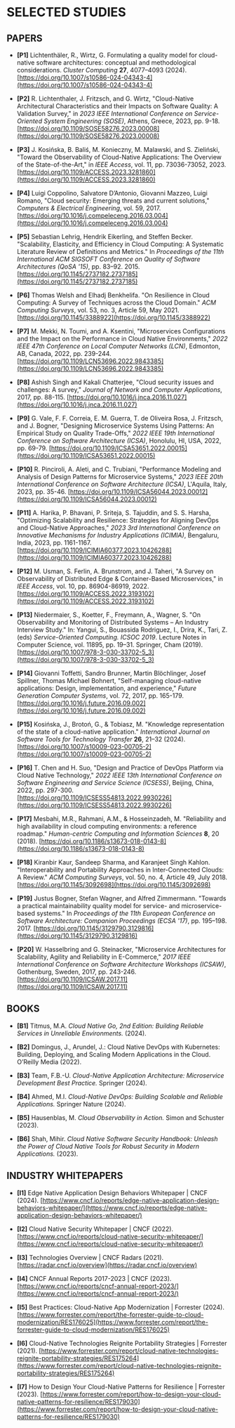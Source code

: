 # SELECTED STUDIES

## PAPERS

- **[P1]** Lichtenthäler, R., Wirtz, G. Formulating a quality model for cloud-native software architectures: conceptual and methodological considerations. *Cluster Computing* **27**, 4077–4093 (2024). [https://doi.org/10.1007/s10586-024-04343-4](https://doi.org/10.1007/s10586-024-04343-4)

- **[P2]** R. Lichtenthaler, J. Fritzsch, and G. Wirtz, "Cloud-Native Architectural Characteristics and their Impacts on Software Quality: A Validation Survey," in *2023 IEEE International Conference on Service-Oriented System Engineering (SOSE)*, Athens, Greece, 2023, pp. 9-18. [https://doi.org/10.1109/SOSE58276.2023.00008](https://doi.org/10.1109/SOSE58276.2023.00008)

- **[P3]** J. Kosińska, B. Baliś, M. Konieczny, M. Malawski, and S. Zieliński, "Toward the Observability of Cloud-Native Applications: The Overview of the State-of-the-Art," in *IEEE Access*, vol. 11, pp. 73036-73052, 2023. [https://doi.org/10.1109/ACCESS.2023.3281860](https://doi.org/10.1109/ACCESS.2023.3281860)

- **[P4]** Luigi Coppolino, Salvatore D’Antonio, Giovanni Mazzeo, Luigi Romano, "Cloud security: Emerging threats and current solutions," *Computers & Electrical Engineering*, vol. 59, 2017. [https://doi.org/10.1016/j.compeleceng.2016.03.004](https://doi.org/10.1016/j.compeleceng.2016.03.004)

- **[P5]** Sebastian Lehrig, Hendrik Eikerling, and Steffen Becker. "Scalability, Elasticity, and Efficiency in Cloud Computing: A Systematic Literature Review of Definitions and Metrics." In *Proceedings of the 11th International ACM SIGSOFT Conference on Quality of Software Architectures (QoSA '15)*, pp. 83–92. 2015. [https://doi.org/10.1145/2737182.2737185](https://doi.org/10.1145/2737182.2737185)

- **[P6]** Thomas Welsh and Elhadj Benkhelifa. "On Resilience in Cloud Computing: A Survey of Techniques across the Cloud Domain." *ACM Computing Surveys*, vol. 53, no. 3, Article 59, May 2021. [https://doi.org/10.1145/3388922](https://doi.org/10.1145/3388922)

- **[P7]** M. Mekki, N. Toumi, and A. Ksentini, "Microservices Configurations and the Impact on the Performance in Cloud Native Environments," *2022 IEEE 47th Conference on Local Computer Networks (LCN)*, Edmonton, AB, Canada, 2022, pp. 239-244. [https://doi.org/10.1109/LCN53696.2022.9843385](https://doi.org/10.1109/LCN53696.2022.9843385)

- **[P8]** Ashish Singh and Kakali Chatterjee, "Cloud security issues and challenges: A survey," *Journal of Network and Computer Applications*, 2017, pp. 88-115. [https://doi.org/10.1016/j.jnca.2016.11.027](https://doi.org/10.1016/j.jnca.2016.11.027)

- **[P9]** G. Vale, F. F. Correia, E. M. Guerra, T. de Oliveira Rosa, J. Fritzsch, and J. Bogner, "Designing Microservice Systems Using Patterns: An Empirical Study on Quality Trade-Offs," *2022 IEEE 19th International Conference on Software Architecture (ICSA)*, Honolulu, HI, USA, 2022, pp. 69-79. [https://doi.org/10.1109/ICSA53651.2022.00015](https://doi.org/10.1109/ICSA53651.2022.00015)

- **[P10]** R. Pinciroli, A. Aleti, and C. Trubiani, "Performance Modeling and Analysis of Design Patterns for Microservice Systems," *2023 IEEE 20th International Conference on Software Architecture (ICSA)*, L'Aquila, Italy, 2023, pp. 35-46. [https://doi.org/10.1109/ICSA56044.2023.00012](https://doi.org/10.1109/ICSA56044.2023.00012)

- **[P11]** A. Harika, P. Bhavani, P. Sriteja, S. Tajuddin, and S. S. Harsha, "Optimizing Scalability and Resilience: Strategies for Aligning DevOps and Cloud-Native Approaches," *2023 3rd International Conference on Innovative Mechanisms for Industry Applications (ICIMIA)*, Bengaluru, India, 2023, pp. 1161-1167. [https://doi.org/10.1109/ICIMIA60377.2023.10426288](https://doi.org/10.1109/ICIMIA60377.2023.10426288)

- **[P12]** M. Usman, S. Ferlin, A. Brunstrom, and J. Taheri, "A Survey on Observability of Distributed Edge & Container-Based Microservices," in *IEEE Access*, vol. 10, pp. 86904-86919, 2022. [https://doi.org/10.1109/ACCESS.2022.3193102](https://doi.org/10.1109/ACCESS.2022.3193102)

- **[P13]** Niedermaier, S., Koetter, F., Freymann, A., Wagner, S. "On Observability and Monitoring of Distributed Systems – An Industry Interview Study." In: Yangui, S., Bouassida Rodriguez, I., Drira, K., Tari, Z. (eds) *Service-Oriented Computing. ICSOC 2019*. Lecture Notes in Computer Science, vol. 11895, pp. 19–31. Springer, Cham (2019). [https://doi.org/10.1007/978-3-030-33702-5_3](https://doi.org/10.1007/978-3-030-33702-5_3)

- **[P14]** Giovanni Toffetti, Sandro Brunner, Martin Blöchlinger, Josef Spillner, Thomas Michael Bohnert, "Self-managing cloud-native applications: Design, implementation, and experience," *Future Generation Computer Systems*, vol. 72, 2017, pp. 165-179. [https://doi.org/10.1016/j.future.2016.09.002](https://doi.org/10.1016/j.future.2016.09.002)

- **[P15]** Kosińska, J., Brotoń, G., & Tobiasz, M. "Knowledge representation of the state of a cloud-native application." *International Journal on Software Tools for Technology Transfer* **26**, 21–32 (2024). [https://doi.org/10.1007/s10009-023-00705-2](https://doi.org/10.1007/s10009-023-00705-2)

- **[P16]** T. Chen and H. Suo, "Design and Practice of DevOps Platform via Cloud Native Technology," *2022 IEEE 13th International Conference on Software Engineering and Service Science (ICSESS)*, Beijing, China, 2022, pp. 297-300. [https://doi.org/10.1109/ICSESS54813.2022.9930226](https://doi.org/10.1109/ICSESS54813.2022.9930226)

- **[P17]** Mesbahi, M.R., Rahmani, A.M., & Hosseinzadeh, M. "Reliability and high availability in cloud computing environments: a reference roadmap." *Human-centric Computing and Information Sciences* **8**, 20 (2018). [https://doi.org/10.1186/s13673-018-0143-8](https://doi.org/10.1186/s13673-018-0143-8)

- **[P18]** Kiranbir Kaur, Sandeep Sharma, and Karanjeet Singh Kahlon. "Interoperability and Portability Approaches in Inter-Connected Clouds: A Review." *ACM Computing Surveys*, vol. 50, no. 4, Article 49, July 2018. [https://doi.org/10.1145/3092698](https://doi.org/10.1145/3092698)

- **[P19]** Justus Bogner, Stefan Wagner, and Alfred Zimmermann. "Towards a practical maintainability quality model for service- and microservice-based systems." In *Proceedings of the 11th European Conference on Software Architecture: Companion Proceedings (ECSA '17)*, pp. 195–198. 2017. [https://doi.org/10.1145/3129790.3129816](https://doi.org/10.1145/3129790.3129816)

- **[P20]** W. Hasselbring and G. Steinacker, "Microservice Architectures for Scalability, Agility and Reliability in E-Commerce," *2017 IEEE International Conference on Software Architecture Workshops (ICSAW)*, Gothenburg, Sweden, 2017, pp. 243-246. [https://doi.org/10.1109/ICSAW.2017.11](https://doi.org/10.1109/ICSAW.2017.11)

## BOOKS

- **[B1]** Titmus, M.A. *Cloud Native Go, 2nd Edition: Building Reliable Services in Unreliable Environments.* (2024).

- **[B2]** Domingus, J., Arundel, J.: Cloud Native DevOps with Kubernetes: Building, Deploying, and Scaling Modern Applications in the Cloud. O’Reilly Media (2022).

- **[B3]** Team, F.B.-U. *Cloud-Native Application Architecture: Microservice Development Best Practice.* Springer (2024).

- **[B4]** Ahmed, M.I. *Cloud-Native DevOps: Building Scalable and Reliable Applications.* Springer Nature (2024).

- **[B5]** Hausenblas, M. *Cloud Observability in Action.* Simon and Schuster (2023).

- **[B6]** Shah, Mihir. *Cloud Native Software Security Handbook: Unleash the Power of Cloud Native Tools for Robust Security in Modern Applications.* (2023).

## INDUSTRY WHITEPAPERS

- **[I1]** Edge Native Application Design Behaviors Whitepaper | CNCF (2024). [https://www.cncf.io/reports/edge-native-application-design-behaviors-whitepaper/](https://www.cncf.io/reports/edge-native-application-design-behaviors-whitepaper/)

- **[I2]** Cloud Native Security Whitepaper | CNCF (2022). [https://www.cncf.io/reports/cloud-native-security-whitepaper/](https://www.cncf.io/reports/cloud-native-security-whitepaper/)

- **[I3]** Technologies Overview | CNCF Radars (2021). [https://radar.cncf.io/overview](https://radar.cncf.io/overview)

- **[I4]** CNCF Annual Reports 2017-2023 | CNCF (2023). [https://www.cncf.io/reports/cncf-annual-report-2023/](https://www.cncf.io/reports/cncf-annual-report-2023/)

- **[I5]** Best Practices: Cloud-Native App Modernization | Forrester (2024). [https://www.forrester.com/report/the-forrester-guide-to-cloud-modernization/RES176025](https://www.forrester.com/report/the-forrester-guide-to-cloud-modernization/RES176025)

- **[I6]** Cloud-Native Technologies Reignite Portability Strategies | Forrester (2021). [https://www.forrester.com/report/cloud-native-technologies-reignite-portability-strategies/RES175264](https://www.forrester.com/report/cloud-native-technologies-reignite-portability-strategies/RES175264)

- **[I7]** How to Design Your Cloud-Native Patterns for Resilience | Forrester (2023). [https://www.forrester.com/report/how-to-design-your-cloud-native-patterns-for-resilience/RES179030](https://www.forrester.com/report/how-to-design-your-cloud-native-patterns-for-resilience/RES179030)
